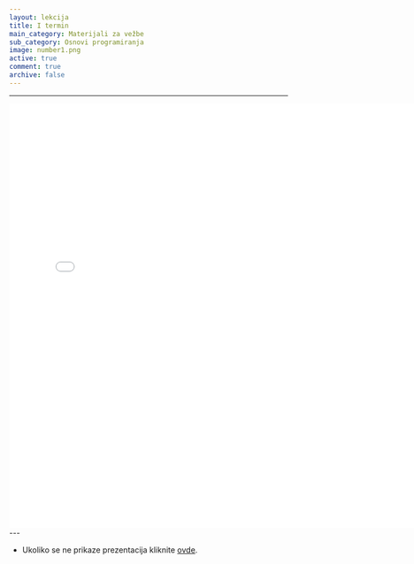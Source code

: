 ```yaml
---
layout: lekcija
title: I termin
main_category: Materijali za vežbe
sub_category: Osnovi programiranja
image: number1.png
active: true
comment: true
archive: false
---
```

---
<embed src="/assets/op/Termin_1.pdf" width="768" height="768">
---

* Ukoliko se ne prikaze prezentacija kliknite [ovde](/assets/op/Termin_1.pdf).
